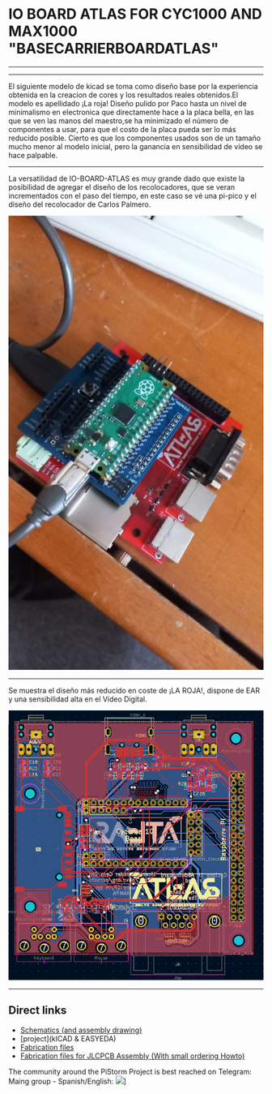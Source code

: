 # IO BOARD ATLAS FOR CYC1000 AND MAX1000 "BASECARRIERBOARDATLAS" 
---
---


El siguiente modelo de kicad se toma como diseño base por la experiencia obtenida en la creacion de cores y los resultados reales obtenidos.El modelo es apellidado ¡La roja! Diseño pulido por Paco hasta un nivel de minimalismo en electronica que directamente hace a la placa bella, en las que se ven las manos del maestro,se ha minimizado el número de componentes a usar, para que el costo de la placa pueda ser lo más reducido posible.
Cierto es que los componentes usados son de un tamaño mucho menor al modelo inicial, pero la ganancia en sensibilidad de vídeo se hace palpable.

---

La versatilidad de IO-BOARD-ATLAS es muy grande dado que existe la posibilidad de agregar el diseño de los recolocadores, que se veran incrementados con el paso del tiempo, en este caso se vé una pi-pico y el diseño del recolocador de Carlos Palmero.

![MULTIPURPOSE IO-BOARD-ATLAS](https://github.com/AtlasFPGA/BASECARRIERBOARDATLAS/blob/main/Uso_de_recolocadores_en_IO-BOARD-ATLAS.jpg)

---


Se muestra el diseño más reducido en coste de ¡LA ROJA!, dispone de EAR y una sensibilidad alta en el Vídeo Digital.

![BASE CARRIER IO-BOARD-ATLAS](https://github.com/AtlasFPGA/BASECARRIERBOARDATLAS/blob/main/LAROJAFOTOS/ATLAS_LA_ROJA.png)

---

## Direct links
- [Schematics (and assembly drawing)](https://github.com/AtlasFPGA/BASECARRIERBOARDATLAS/blob/main/SCHEME/IO_BOARD_ATLAS_FPGA_CYC1000_MAX1000.pdf)
- [project](kICAD & EASYEDA)
- [Fabrication files](Fabrication_Files/)
- [Fabrication files for JLCPCB Assembly (With small ordering Howto)](JLCPCB/)

The community around the PiStorm Project is best reached on Telegram:
Maing group - Spanish/English:
[![](Telegram)](https://t.me/INICIATIVAATLAS)]
